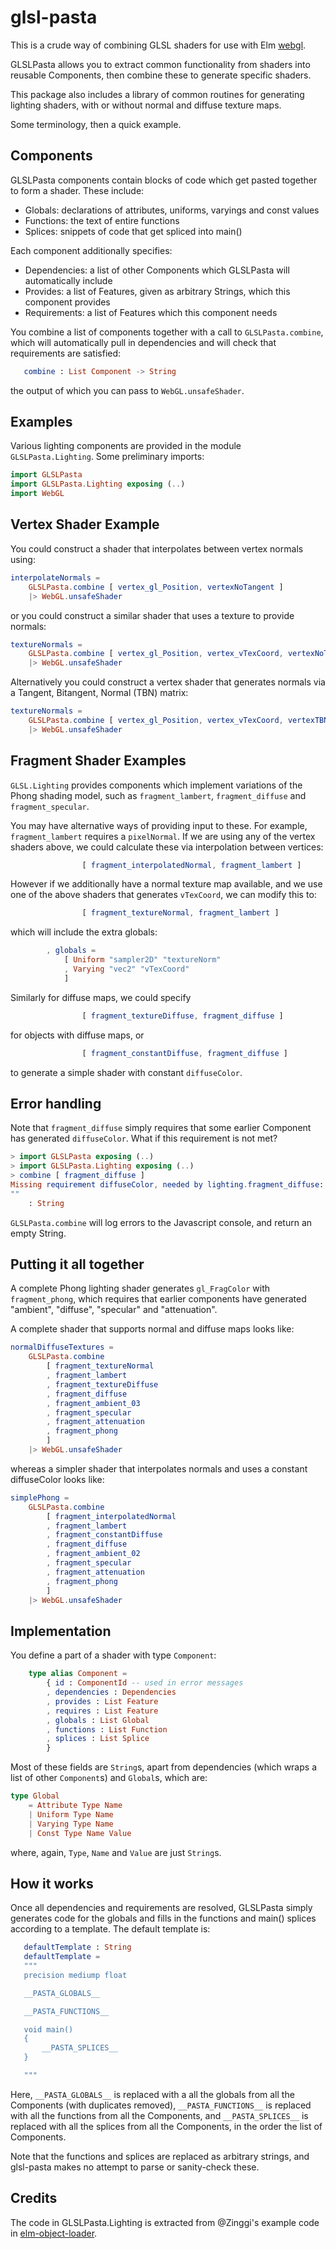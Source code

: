 # glsl-pasta

This is a crude way of combining GLSL shaders for use with Elm
[webgl](http://package.elm-lang.org/packages/elm-community/elm-webgl/latest/WebGL).

GLSLPasta allows you to extract common functionality from shaders into reusable Components,
then combine these to generate specific shaders.

This package also includes a library of common routines for generating lighting shaders,
with or without normal and diffuse texture maps.

Some terminology, then a quick example.

## Components

GLSLPasta components contain blocks of code which get pasted together to form a shader. These include:

  * Globals: declarations of attributes, uniforms, varyings and const values
  * Functions: the text of entire functions
  * Splices: snippets of code that get spliced into main()

Each component additionally specifies:

  * Dependencies: a list of other Components which GLSLPasta will automatically include
  * Provides: a list of Features, given as arbitrary Strings, which this component provides
  * Requirements: a list of Features which this component needs

You combine a list of components together with a call to `GLSLPasta.combine`, which will automatically
pull in dependencies and will check that requirements are satisfied:

```elm
   combine : List Component -> String
```

the output of which you can pass to `WebGL.unsafeShader`.


## Examples

Various lighting components are provided in the module `GLSLPasta.Lighting`. Some preliminary imports:


```elm
import GLSLPasta
import GLSLPasta.Lighting exposing (..)
import WebGL
```

## Vertex Shader Example

You could construct a shader that interpolates between vertex normals using:

```elm
interpolateNormals =
    GLSLPasta.combine [ vertex_gl_Position, vertexNoTangent ]
    |> WebGL.unsafeShader
```

or you could construct a similar shader that uses a texture to provide normals:


```elm
textureNormals =
    GLSLPasta.combine [ vertex_gl_Position, vertex_vTexCoord, vertexNoTangent ]
    |> WebGL.unsafeShader
```

Alternatively you could construct a vertex shader that generates normals via a
Tangent, Bitangent, Normal (TBN) matrix:

```elm
textureNormals =
    GLSLPasta.combine [ vertex_gl_Position, vertex_vTexCoord, vertexTBN ]
    |> WebGL.unsafeShader
```

## Fragment Shader Examples


`GLSL.Lighting` provides components which implement variations of the Phong shading model, such as
`fragment_lambert`, `fragment_diffuse` and `fragment_specular`.

You may have alternative ways of providing input to these. For example, `fragment_lambert` requires
a `pixelNormal`. If we are using any of the vertex shaders above, we could calculate these via
interpolation between vertices:


```elm
                [ fragment_interpolatedNormal, fragment_lambert ]
```

However if we additionally have a normal texture map available, and we use one of the above shaders that
generates `vTexCoord`, we can modify this to:

```elm
                [ fragment_textureNormal, fragment_lambert ]
```

which will include the extra globals:

```elm
        , globals =
            [ Uniform "sampler2D" "textureNorm"
            , Varying "vec2" "vTexCoord"
            ]
```


Similarly for diffuse maps, we could specify


```elm
                [ fragment_textureDiffuse, fragment_diffuse ]
```

for objects with diffuse maps, or


```elm
                [ fragment_constantDiffuse, fragment_diffuse ]

```

to generate a simple shader with constant `diffuseColor`.

## Error handling

Note that `fragment_diffuse` simply requires that some earlier Component has generated `diffuseColor`. What if
this requirement is not met?

```elm
> import GLSLPasta exposing (..)
> import GLSLPasta.Lighting exposing (..)
> combine [ fragment_diffuse ]
Missing requirement diffuseColor, needed by lighting.fragment_diffuse: "<<GLSLPasta>>"
""
    : String
```

`GLSLPasta.combine` will log errors to the Javascript console, and return an empty String.

## Putting it all together

A complete Phong lighting shader generates `gl_FragColor` with `fragment_phong`, which requires
that earlier components have generated "ambient", "diffuse", "specular" and "attenuation".

A complete shader that supports normal and diffuse maps looks like:

```elm
normalDiffuseTextures =
    GLSLPasta.combine
        [ fragment_textureNormal
        , fragment_lambert
        , fragment_textureDiffuse
        , fragment_diffuse
        , fragment_ambient_03
        , fragment_specular
        , fragment_attenuation
        , fragment_phong
        ]
    |> WebGL.unsafeShader
```

whereas a simpler shader that interpolates normals and uses a constant diffuseColor looks like:


```elm
simplePhong =
    GLSLPasta.combine
        [ fragment_interpolatedNormal
        , fragment_lambert
        , fragment_constantDiffuse
        , fragment_diffuse
        , fragment_ambient_02
        , fragment_specular
        , fragment_attenuation
        , fragment_phong
        ]
    |> WebGL.unsafeShader
```


## Implementation

You define a part of a shader with type `Component`:

```elm
    type alias Component =
        { id : ComponentId -- used in error messages
        , dependencies : Dependencies
        , provides : List Feature
        , requires : List Feature
        , globals : List Global
        , functions : List Function
        , splices : List Splice
        }
```

Most of these fields are `String`s, apart from dependencies (which wraps a list of other `Component`s) and
`Global`s, which are:

```elm
type Global
    = Attribute Type Name
    | Uniform Type Name
    | Varying Type Name
    | Const Type Name Value
```

where, again, `Type`, `Name` and `Value` are just `String`s.

## How it works

Once all dependencies and requirements are resolved, GLSLPasta simply generates code for the globals
and fills in the functions and main() splices according to a template.
The default template is:

```elm
   defaultTemplate : String
   defaultTemplate =
   """
   precision mediump float

   __PASTA_GLOBALS__

   __PASTA_FUNCTIONS__

   void main()
   {
       __PASTA_SPLICES__
   }

   """
```

Here, `__PASTA_GLOBALS__` is replaced with a all the globals from all the Components (with duplicates removed),
`__PASTA_FUNCTIONS__` is replaced with all the functions from all the Components,
and `__PASTA_SPLICES__` is replaced with all the splices from all the Components, in the order the list of Components.

Note that the functions and splices are replaced as arbitrary strings, and glsl-pasta makes no
attempt to parse or sanity-check these.


## Credits

The code in GLSLPasta.Lighting is extracted from @Zinggi's example code in
[elm-object-loader](https://github.com/Zinggi/elm-obj-loader/tree/master/examples).
